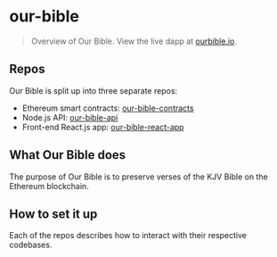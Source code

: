 # our-bible

> Overview of Our Bible. View the live dapp at [ourbible.io](https://ourbible.io).

## Repos

Our Bible is split up into three separate repos:

* Ethereum smart contracts: [our-bible-contracts](https://github.com/ealdorman/our-bible-contracts)
* Node.js API: [our-bible-api](https://github.com/ealdorman/our-bible-api)
* Front-end React.js app: [our-bible-react-app](https://github.com/ealdorman/our-bible-react-app)

## What Our Bible does

The purpose of Our Bible is to preserve verses of the KJV Bible on the Ethereum blockchain.

## How to set it up

Each of the repos describes how to interact with their respective codebases.

